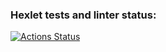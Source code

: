 ### Hexlet tests and linter status:
[![Actions Status](https://github.com/TarakanovAndrey/fullstack-javascript-project-44/actions/workflows/hexlet-check.yml/badge.svg)](https://github.com/TarakanovAndrey/fullstack-javascript-project-44/actions)